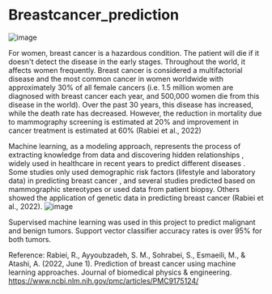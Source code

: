 # Breastcancer_prediction
![image](https://github.com/ikranaskar/Breastcancer_prediction/assets/109754188/f0f27c3d-c4d6-41ea-8bb6-3a702011dceb)

For women, breast cancer is a hazardous condition. The patient will die if it doesn't detect the disease in the early stages. Throughout the world, it affects women frequently. Breast cancer is considered a multifactorial disease and the most common cancer in women worldwide with approximately 30% of all female cancers (i.e. 1.5 million women are diagnosed with breast cancer each year, and 500,000 women die from this disease in the world). Over the past 30 years, this disease has increased, while the death rate has decreased. However, the reduction in mortality due to mammography screening is estimated at 20% and improvement in cancer treatment is estimated at 60% (Rabiei et al., 2022)

Machine learning, as a modeling approach, represents the process of extracting knowledge from data and discovering hidden relationships , widely used in healthcare in recent years to predict different diseases  . Some studies only used demographic risk factors (lifestyle and laboratory data) in predicting breast cancer , and several studies predicted based on mammographic stereotypes  or used data from patient biopsy. Others showed the application of genetic data in predicting breast cancer (Rabiei et al., 2022). ![image](https://github.com/ikranaskar/Breastcancer_prediction/assets/109754188/fb332251-d0d3-4692-b243-4f2444e37052)


Supervised machine learning was used in this project to predict malignant and benign tumors. Support vector classifier accuracy rates is over 95% for both tumors.

Reference:
Rabiei, R., Ayyoubzadeh, S. M., Sohrabei, S., Esmaeili, M., &amp; Atashi, A. (2022, June 1). Prediction of breast cancer using machine learning approaches. Journal of biomedical physics &amp; engineering. https://www.ncbi.nlm.nih.gov/pmc/articles/PMC9175124/ 
